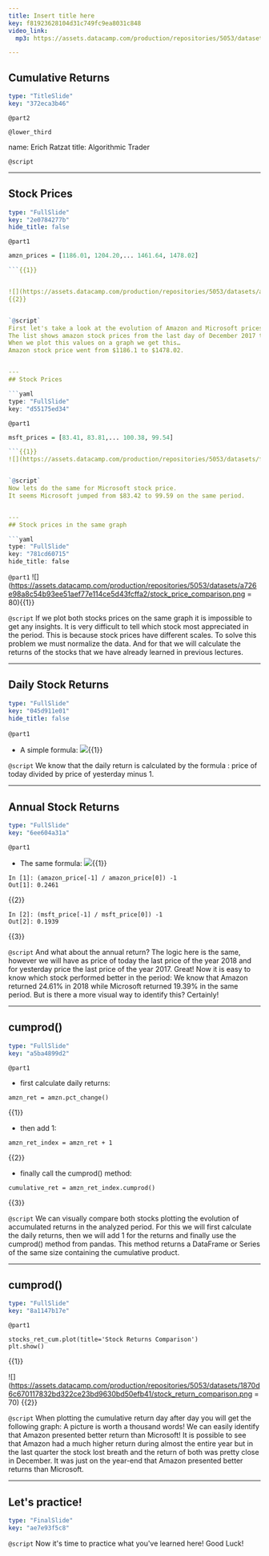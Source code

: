 ```yaml
---
title: Insert title here
key: f81923628104d31c749fc9ea8031c848
video_link:
  mp3: https://assets.datacamp.com/production/repositories/5053/datasets/27f6a3edd0e42278f9835f2b67d5d2ed4048a5af/script_python_for_finance.mp3

---
```

## Cumulative Returns

```yaml
type: "TitleSlide"
key: "372eca3b46"
```

`@part2`



`@lower_third`

name: Erich Ratzat
title: Algorithmic Trader


`@script`



---
## Stock Prices

```yaml
type: "FullSlide"
key: "2e0784277b"
hide_title: false
```

`@part1`
```r
amzn_prices = [1186.01, 1204.20,... 1461.64, 1478.02]

```{{1}}


![](https://assets.datacamp.com/production/repositories/5053/datasets/afad90883bfeca62f4e0272e412ce8454593124e/amzn_price.png = 80)
{{2}}


`@script`
First let's take a look at the evolution of Amazon and Microsoft prices during the year of 2018.
The list shows amazon stock prices from the last day of December 2017 to the last day of December 2018.
When we plot this values on a graph we get this…
Amazon stock price went from $1186.1 to $1478.02.


---
## Stock Prices

```yaml
type: "FullSlide"
key: "d55175ed34"
```

`@part1`
```r
msft_prices = [83.41, 83.81,... 100.38, 99.54]

```{{1}}
![](https://assets.datacamp.com/production/repositories/5053/datasets/fc9675a8a19455c01f05fcfa0e821c4a2a730915/msft_price.png = 80){{2}}


`@script`
Now lets do the same for Microsoft stock price.
It seems Microsoft jumped from $83.42 to 99.59 on the same period.


---
## Stock prices in the same graph

```yaml
type: "FullSlide"
key: "781cd60715"
hide_title: false
```

`@part1`
![](https://assets.datacamp.com/production/repositories/5053/datasets/a726e98a8c54b93ee51aef77e114ce5d43fcffa2/stock_price_comparison.png = 80){{1}}


`@script`
If we plot both stocks prices on the same graph it is impossible to get any insights. It is very difficult to tell which stock most appreciated in the period. This is because stock prices have different scales.
To solve this problem we must normalize the data. And for that we will calculate the returns of the stocks that we have already learned in previous lectures.


---
## Daily Stock Returns

```yaml
type: "FullSlide"
key: "045d911e01"
hide_title: false
```

`@part1`
&nbsp;
- A simple formula:
![](https://assets.datacamp.com/production/repositories/5053/datasets/7db5a53eeca97f462331d0f4e43a0042f40bbf25/price_today.PNG.png){{1}}


`@script`
We know that the daily return is calculated by the formula : price of today divided by price of yesterday minus 1.


---
## Annual Stock Returns

```yaml
type: "FullSlide"
key: "6ee604a31a"
```

`@part1`
- The same formula:
![](https://assets.datacamp.com/production/repositories/5053/datasets/d6349cd38144ee91f34bd7131c0b137473a01157/price_annual.PNG.png){{1}}
```
In [1]: (amazon_price[-1] / amazon_price[0]) -1
Out[1]: 0.2461
```
{{2}}

```
In [2]: (msft_price[-1] / msft_price[0]) -1
Out[2]: 0.1939
```
{{3}}


`@script`
And what about the annual return? The logic here is the same, however we will have as price of today the last price of the year 2018 and for yesterday price the last price of the year 2017.
Great! Now it is easy to know which stock performed better in the period: We know that Amazon returned 24.61% in 2018 while Microsoft returned 19.39% in the same period.
But is there a more visual way to identify this? Certainly!


---
## cumprod()

```yaml
type: "FullSlide"
key: "a5ba4899d2"
```

`@part1`
- first calculate daily returns:
```
amzn_ret = amzn.pct_change()
```
{{1}}

- then add 1:
```
amzn_ret_index = amzn_ret + 1
```
{{2}}
- finally call the cumprod() method:
```
cumulative_ret = amzn_ret_index.cumprod()
```
{{3}}


`@script`
We can visually compare both stocks plotting the evolution of accumulated returns in the analyzed period. For this we will first calculate the daily returns, then we will add 1 for the returns and finally use the cumprod() method from pandas. This method returns a DataFrame or Series of the same size containing the cumulative product.


---
## cumprod()

```yaml
type: "FullSlide"
key: "8a1147b17e"
```

`@part1`
```
stocks_ret_cum.plot(title='Stock Returns Comparison')
plt.show()
```
{{1}}

![](https://assets.datacamp.com/production/repositories/5053/datasets/1870d6c670117832bd322ce23bd9630bd50efb41/stock_return_comparison.png = 70)
{{2}}


`@script`
When plotting the cumulative return day after day you will get the following graph:
A picture is worth a thousand words! We can easily identify that Amazon presented better return than Microsoft! It is possible to see that Amazon had a much higher return during almost the entire year but in the last quarter the stock lost breath and the return of both was pretty close in December. It was just on the year-end that Amazon presented better returns than Microsoft.


---
## Let's practice!

```yaml
type: "FinalSlide"
key: "ae7e93f5c8"
```

`@script`
Now it's time to practice what you've learned here! Good Luck!

